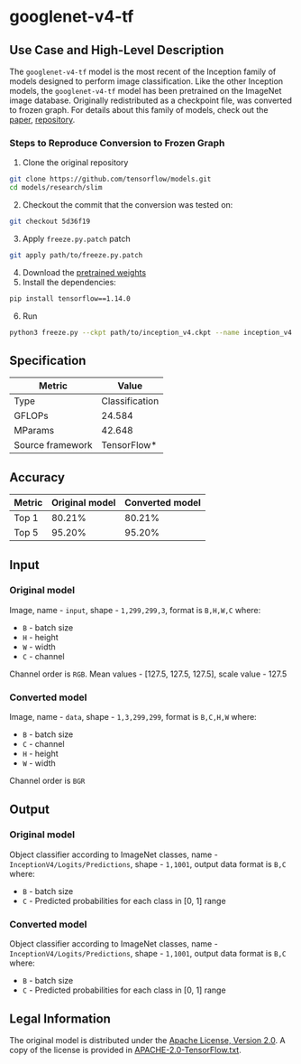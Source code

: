 # googlenet-v4-tf

## Use Case and High-Level Description

The `googlenet-v4-tf` model is the most recent of the Inception family of models designed to perform image classification.
Like the other Inception models, the `googlenet-v4-tf` model has been pretrained on the ImageNet image database.
Originally redistributed as a checkpoint file, was converted to frozen graph.
For details about this family of models, check out the [paper](https://arxiv.org/abs/1602.07261), [repository](https://github.com/tensorflow/models/tree/master/research/slim).

### Steps to Reproduce Conversion to Frozen Graph

1. Clone the original repository
```sh
git clone https://github.com/tensorflow/models.git
cd models/research/slim
```
2. Checkout the commit that the conversion was tested on:
```sh
git checkout 5d36f19
```
3. Apply `freeze.py.patch` patch
```sh
git apply path/to/freeze.py.patch
```
4. Download the [pretrained weights](http://download.tensorflow.org/models/inception_v4_2016_09_09.tar.gz)
5. Install the dependencies:
```sh
pip install tensorflow==1.14.0
```
6. Run
```sh
python3 freeze.py --ckpt path/to/inception_v4.ckpt --name inception_v4 --num_classes 1001 --output InceptionV4/Logits/Predictions
```

## Specification

| Metric            | Value         |
|-------------------|---------------|
| Type              | Classification|
| GFLOPs            | 24.584        |
| MParams           | 42.648        |
| Source framework  | TensorFlow\*  |

## Accuracy

| Metric | Original model | Converted model |
| ------ | -------------- | --------------- |
| Top 1  | 80.21%          | 80.21%           |
| Top 5  | 95.20%          | 95.20%           |

## Input

### Original model

Image, name - `input`, shape - `1,299,299,3`, format is `B,H,W,C` where:

- `B` - batch size
- `H` - height
- `W` - width
- `C` - channel

Channel order is `RGB`.
Mean values - [127.5, 127.5, 127.5], scale value - 127.5

### Converted model

Image,  name - `data`, shape - `1,3,299,299`, format is `B,C,H,W` where:

- `B` - batch size
- `C` - channel
- `H` - height
- `W` - width

Channel order is `BGR`

## Output

### Original model

Object classifier according to ImageNet classes, name - `InceptionV4/Logits/Predictions`,  shape - `1,1001`, output data format is `B,C` where:

- `B` - batch size
- `C` - Predicted probabilities for each class in  [0, 1] range

### Converted model

Object classifier according to ImageNet classes, name - `InceptionV4/Logits/Predictions`,  shape - `1,1001`, output data format is `B,C` where:

- `B` - batch size
- `C` - Predicted probabilities for each class in  [0, 1] range

## Legal Information

The original model is distributed under the
[Apache License, Version 2.0](https://github.com/tensorflow/models/blob/master/LICENSE).
A copy of the license is provided in [APACHE-2.0-TensorFlow.txt](../licenses/APACHE-2.0-TensorFlow.txt).
